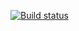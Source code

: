 [![Build status](https://ci.appveyor.com/api/projects/status/j0bxn829c6xq8t9x/branch/master?svg=true)](https://ci.appveyor.com/project/Sergius92739/ajs-6-1-for-in/branch/master)